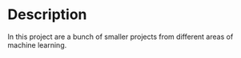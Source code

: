 # Description
In this project are a bunch of smaller projects from different areas of machine learning. 
